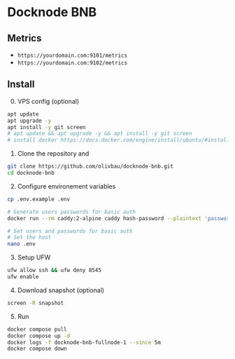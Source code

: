 # Docknode BNB

## Metrics

- `https://yourdomain.com:9101/metrics`
- `https://yourdomain.com:9102/metrics`

## Install

0. VPS config (optional)

```bash
apt update
apt upgrade -y
apt install -y git screen
# apt update && apt upgrade -y && apt install -y git screen
# install docker https://docs.docker.com/engine/install/ubuntu/#install-using-the-repository
```

1. Clone the repository and

```bash
git clone https://github.com/olivbau/docknode-bnb.git
cd docknode-bnb
```

2. Configure environement variables

```bash
cp .env.example .env

# Generate users passwords for basic auth
docker run --rm caddy:2-alpine caddy hash-password --plaintext 'password'

# Set users and passwords for basic auth
# Set the host
nano .env
```

3. Setup UFW

```bash
ufw allow ssh && ufw deny 8545
ufw enable
```

4. Download snapshot (optional)

```bash
screen -R snapshot
```

5. Run

```bash
docker compose pull
docker compose up -d
docker logs -f docknode-bnb-fullnode-1 --since 5m
docker compose down
```
